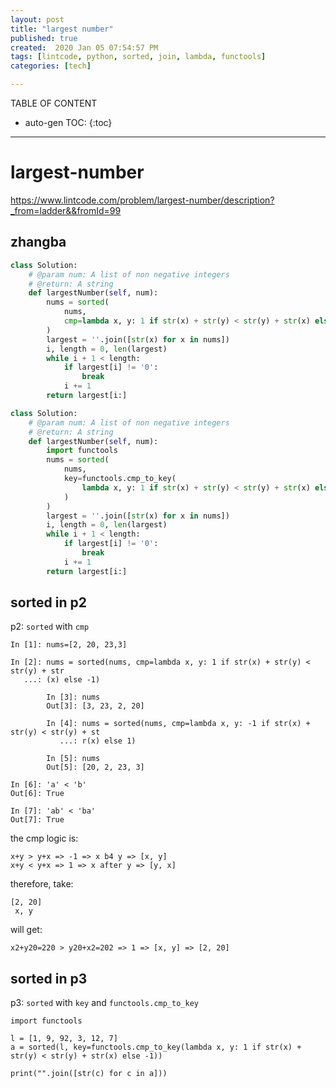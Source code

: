 ```yaml
---
layout: post
title: "largest number"
published: true
created:  2020 Jan 05 07:54:57 PM
tags: [lintcode, python, sorted, join, lambda, functools]
categories: [tech]

---
```


TABLE OF CONTENT

* auto-gen TOC:
{:toc}

- - -

# largest-number

https://www.lintcode.com/problem/largest-number/description?_from=ladder&&fromId=99

## zhangba

```python
class Solution:    
    # @param num: A list of non negative integers
    # @return: A string
    def largestNumber(self, num):
        nums = sorted(
            nums, 
            cmp=lambda x, y: 1 if str(x) + str(y) < str(y) + str(x) else -1
        )
        largest = ''.join([str(x) for x in nums])
        i, length = 0, len(largest)
        while i + 1 < length:
            if largest[i] != '0':
                break
            i += 1
        return largest[i:]
```


```python
class Solution:    
    # @param num: A list of non negative integers
    # @return: A string
    def largestNumber(self, num):
        import functools
        nums = sorted(
            nums, 
            key=functools.cmp_to_key(
                lambda x, y: 1 if str(x) + str(y) < str(y) + str(x) else -1
            )
        )
        largest = ''.join([str(x) for x in nums])
        i, length = 0, len(largest)
        while i + 1 < length:
            if largest[i] != '0':
                break
            i += 1
        return largest[i:]
```


## sorted in p2

p2: `sorted` with `cmp`

    In [1]: nums=[2, 20, 23,3]

    In [2]: nums = sorted(nums, cmp=lambda x, y: 1 if str(x) + str(y) < str(y) + str
       ...: (x) else -1)

            In [3]: nums
            Out[3]: [3, 23, 2, 20]

            In [4]: nums = sorted(nums, cmp=lambda x, y: -1 if str(x) + str(y) < str(y) + st
               ...: r(x) else 1)

            In [5]: nums
            Out[5]: [20, 2, 23, 3]

    In [6]: 'a' < 'b'
    Out[6]: True

    In [7]: 'ab' < 'ba'
    Out[7]: True

the cmp logic is:

    x+y > y+x => -1 => x b4 y => [x, y]
    x+y < y+x => 1 => x after y => [y, x]

therefore, take:

    [2, 20]
     x, y

will get:

    x2+y20=220 > y20+x2=202 => 1 => [x, y] => [2, 20]

## sorted in p3

p3: `sorted` with `key` and `functools.cmp_to_key`


    import functools

    l = [1, 9, 92, 3, 12, 7]
    a = sorted(l, key=functools.cmp_to_key(lambda x, y: 1 if str(x) + str(y) < str(y) + str(x) else -1))

    print("".join([str(c) for c in a]))
